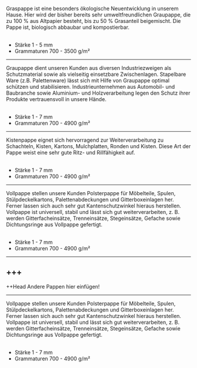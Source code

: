 Graspappe ist eine besonders ökologische Neuentwicklung in unserem Hause. Hier wird der bisher bereits sehr umweltfreundlichen Graupappe, die zu 100 % aus Altpapier besteht, bis zu 50 % Grasanteil beigemischt. Die Pappe ist, biologisch abbaubar und kompostierbar.  
   
- Stärke 1 - 5 mm
- Grammaturen 700 - 3500 g/m²
---
Graupappe dient unseren Kunden aus diversen Industriezweigen als Schutzmaterial sowie als vielseitig einsetzbare Zwischenlagen. Stapelbare Ware (z.B. Palettenware) lässt sich mit Hilfe von Graupappe optimal schützen und stabilisieren.
Industrieunternehmen aus Automobil- und Baubranche sowie Aluminium- und Holzverarbeitung legen den Schutz ihrer Produkte vertrauensvoll in unsere Hände.   
 
- Stärke 1 - 7 mm
- Grammaturen 700 - 4900 g/m²
---
Kistenpappe eignet sich hervorragend zur Weiterverarbeitung zu Schachteln, Kisten, Kartons, Mulchplatten, Ronden und Kisten. Diese Art der Pappe weist eine sehr gute Ritz- und Rillfähigkeit auf.   
 
- Stärke 1 - 7 mm
- Grammaturen 700 - 4900 g/m²

---
Vollpappe stellen unsere Kunden Polsterpappe für Möbelteile, Spulen, Stülpdeckelkartons, Palettenabdeckungen und Gitterboxeinlagen her. Ferner lassen sich auch sehr gut Kantenschutzwinkel hieraus herstellen. Vollpappe ist universell, stabil und lässt sich gut weiterverarbeiten, z. B. werden Gitterfacheinsätze, Trenneinsätze, Stegeinsätze, Gefache sowie Dichtungsringe aus Vollpappe gefertigt.   
 
- Stärke 1 - 7 mm
- Grammaturen 700 - 4900 g/m²
---
+++
---
++Head Andere Pappen hier einfügen!

---
Vollpappe stellen unsere Kunden Polsterpappe für Möbelteile, Spulen, Stülpdeckelkartons, Palettenabdeckungen und Gitterboxeinlagen her. Ferner lassen sich auch sehr gut Kantenschutzwinkel hieraus herstellen. Vollpappe ist universell, stabil und lässt sich gut weiterverarbeiten, z. B. werden Gitterfacheinsätze, Trenneinsätze, Stegeinsätze, Gefache sowie Dichtungsringe aus Vollpappe gefertigt.   
 
- Stärke 1 - 7 mm
- Grammaturen 700 - 4900 g/m²
